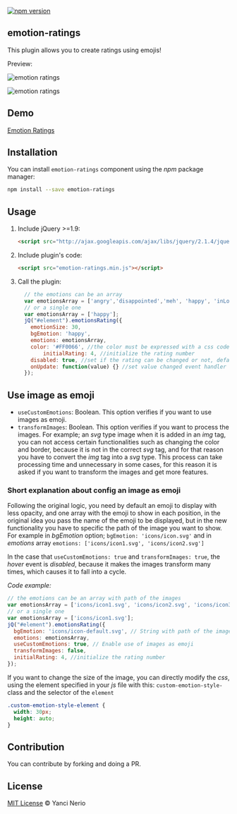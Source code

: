 [![npm version](https://badge.fury.io/js/emotion-ratings.svg)](https://badge.fury.io/js/emotion-ratings)
## emotion-ratings
This plugin allows you to create ratings using emojis!

Preview:

![emotion ratings](https://raw.githubusercontent.com/YanNerio/emotion-ratings/master/preview/previewred.gif)

![emotion ratings](https://raw.githubusercontent.com/YanNerio/emotion-ratings/master/preview/emotion-ratings-preview.gif)

## Demo

[Emotion Ratings](http://www.yancinerio.com/#/emotion-ratings)

## Installation

You can install `emotion-ratings` component using the *npm* package manager:

```bash
npm install --save emotion-ratings
```

## Usage
1. Include jQuery >=1.9:

	```html
	<script src="http://ajax.googleapis.com/ajax/libs/jquery/2.1.4/jquery.min.js"></script>
	```

2. Include plugin's code:

	```html
	<script src="emotion-ratings.min.js"></script>
	```

3. Call the plugin:

	```javascript
	  // the emotions can be an array 
	  var emotionsArray = ['angry','disappointed','meh', 'happy', 'inLove'];
	  // or a single one
	  var emotionsArray = ['happy'];
	  jQ("#element").emotionsRating({
	    emotionSize: 30,
	    bgEmotion: 'happy',
	    emotions: emotionsArray,
	    color: '#FF0066', //the color must be expressed with a css code
            initialRating: 4, //initialize the rating number
	    disabled: true, //set if the rating can be changed or not, default is false
	    onUpdate: function(value) {} //set value changed event handler
	  });
	```
## Use image as emoji
- `useCustomEmotions`: Boolean. This option verifies if you want to use images as emoji.
- `transformImages`: Boolean. This option verifies if you want to process the images. For example; an _svg_ type image when it is added in an _img_ tag, you can not access certain functionalities such as changing the color and border, because it is not in the correct _svg_ tag, and for that reason you have to convert the _img_ tag into a _svg_ type. This process can take processing time and unnecessary in some cases, for this reason it is asked if you want to transform the images and get more features.

### Short explanation about config an image as emoji
Following the original logic, you need by default an emoji to display with less opacity, and one array with the emoji to show in each position, in the original idea you pass the name of the emoji to be displayed, but in the new functionality you have to specific the path of the image you want to show. For example in _bgEmotion_ option; `bgEmotion: 'icons/icon.svg'` and in _emotions_ array `emotions: ['icons/icon1.svg', 'icons/icon2.svg']`

In the case that `useCustomEmotions: true` and `transformImages: true`, the _hover_ event is _disabled_, because it makes the images transform many times, which causes it to fall into a cycle.

_Code example:_

```javascript
// the emotions can be an array with path of the images
var emotionsArray = ['icons/icon1.svg', 'icons/icon2.svg', 'icons/icon3.svg'];
// or a single one
var emotionsArray = ['icons/icon1.svg'];
jQ("#element").emotionsRating({
  bgEmotion: 'icons/icon-default.svg', // String with path of the image
  emotions: emotionsArray,
  useCustomEmotions: true, // Enable use of images as emoji
  transformImages: false,
  initialRating: 4, //initialize the rating number
});
```
If you want to change the size of the image, you can directly modify the _css_, using the element specified in your _js_ file with this: `custom-emotion-style-` class and the selector of the `element`

```css
.custom-emotion-style-element {
  width: 30px;
  height: auto;
}
```


## Contribution
You can contribute by forking and doing a PR.

## License

[MIT License](http://yancinerio.mit-license.org/) © Yanci Nerio
